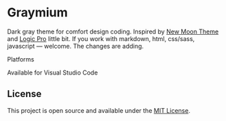 # Graymium

Dark gray theme for comfort design coding. Inspired by [New Moon Theme](https://github.com/taniarascia/new-moon) and [Logic Pro](https://www.apple.com/ua/logic-pro/) little bit. If you work with markdown, html, css/sass, javascript — welcome. The changes are adding.

Platforms

Available for Visual Studio Code


## License

This project is open source and available under the [MIT License](LICENSE).
